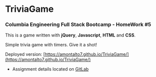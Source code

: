 # TriviaGame
### Columbia Engineering Full Stack Bootcamp - HomeWork #5

This is a game written with **jQuery**, **Javascript**, **HTML** and **CSS**.

Simple trivia game with timers. Give it a shot!

Deployed version: [https://amontalto7.github.io/TriviaGame/](https://amontalto7.github.io/TriviaGame/)

* Assignment details located on [GitLab](https://columbia.bootcampcontent.com/columbia-bootcamp/COLNYC201809FSF2/blob/master/01_homework/week_05/homework-instructions.md)
